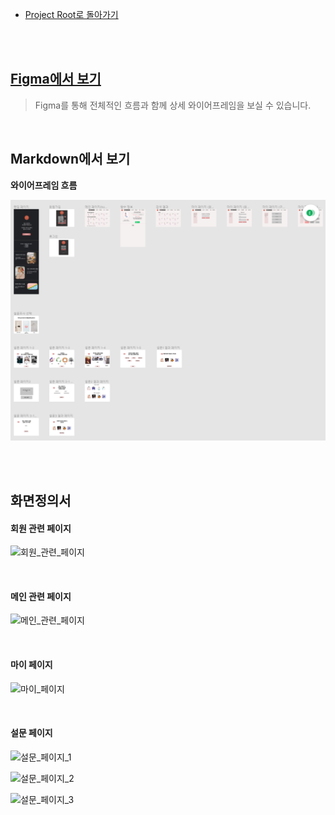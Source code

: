 - [Project Root로 돌아가기](../../README.md)

<br><br>

## [Figma에서 보기](https://www.figma.com/file/pQzAJB6SRvTa352CtfFdxR/%ED%96%A5%ED%95%B4?node-id=0%3A1)
> Figma를 통해 전체적인 흐름과 함께 상세 와이어프레임을 보실 수 있습니다.<br>

<br>

## Markdown에서 보기

**와이어프레임 흐름**

![image-20220408024622121](.\images\image-20220408024622121.png)

<br><br>

## 화면정의서

#### 회원 관련 페이지

![회원_관련_페이지](https://user-images.githubusercontent.com/68271159/160035418-920a7ffd-3151-48dd-b05d-ff28b7f43b47.png)

<br>

#### 메인 관련 페이지

![메인_관련_페이지](https://user-images.githubusercontent.com/68271159/160035407-c7b50085-3ced-4f66-a8c4-76e3f105670a.png)

<br>

#### 마이 페이지

![마이_페이지](https://user-images.githubusercontent.com/68271159/160035365-80a39a17-bca0-4b1b-b0b4-94de8691fc15.png)

<br>

#### 설문 페이지

![설문_페이지_1](https://user-images.githubusercontent.com/68271159/160035411-14b44904-eeb5-4cd2-a497-7e60e1b12f9d.png)

![설문_페이지_2](https://user-images.githubusercontent.com/68271159/160035415-e1ccc3d5-58a3-490e-a674-858529e0ced4.png)

![설문_페이지_3](https://user-images.githubusercontent.com/68271159/160035417-b95b10ad-cc8c-4523-bf4d-de90c9c96bb5.png)
